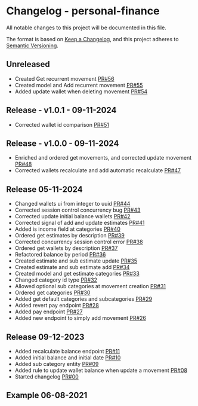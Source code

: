 
# Changelog - personal-finance

All notable changes to this project will be documented in this file.

The format is based on [Keep a Changelog](https://keepachangelog.com/en/1.0.0/), and this project adheres
to [Semantic Versioning](https://semver.org/spec/v2.0.0.html).

## Unreleased

- Created Get recurrent movement [PR#56](https://github.com/silvioubaldino/personal-finance/pull/56)
- Created model and Add recurrent movement [PR#55](https://github.com/silvioubaldino/personal-finance/pull/55)
- Added update wallet when deleting movement [PR#54](https://github.com/silvioubaldino/personal-finance/pull/54)

## Release - v1.0.1 - 09-11-2024

- Corrected wallet id comparison [PR#51](https://github.com/silvioubaldino/personal-finance/pull/51)

## Release - v1.0.0 - 09-11-2024

- Enriched and ordered get movements, and corrected update movement [PR#48](https://github.com/silvioubaldino/personal-finance/pull/48)
- Corrected wallets recalculate and add automatic recalculate [PR#47](https://github.com/silvioubaldino/personal-finance/pull/47)

## Release 05-11-2024

- Changed wallets ui from integer to uuid [PR#44](https://github.com/silvioubaldino/personal-finance/pull/44)
- Corrected session control concurrency bug [PR#43](https://github.com/silvioubaldino/personal-finance/pull/43)
- Corrected update initial balance wallets [PR#42](https://github.com/silvioubaldino/personal-finance/pull/42)
- Corrected signal of add and update estimates [PR#41](https://github.com/silvioubaldino/personal-finance/pull/41)
- Added is income field at categories [PR#40](https://github.com/silvioubaldino/personal-finance/pull/40)
- Ordered get estimates by description [PR#39](https://github.com/silvioubaldino/personal-finance/pull/39)
- Corrected concurrency session control error [PR#38](https://github.com/silvioubaldino/personal-finance/pull/38)
- Ordered get wallets by description [PR#37](https://github.com/silvioubaldino/personal-finance/pull/37)
- Refactored balance by period [PR#36](https://github.com/silvioubaldino/personal-finance/pull/36)
- Created estimate and sub estimate update [PR#35](https://github.com/silvioubaldino/personal-finance/pull/35)
- Created estimate and sub estimate add [PR#34](https://github.com/silvioubaldino/personal-finance/pull/34)
- Created model and get estimate categories [PR#33](https://github.com/silvioubaldino/personal-finance/pull/33)
- Changed category id type [PR#32](https://github.com/silvioubaldino/personal-finance/pull/32)
- Allowed optional sub categories at movement creation [PR#31](https://github.com/silvioubaldino/personal-finance/pull/31)
- Ordered get categories [PR#30](https://github.com/silvioubaldino/personal-finance/pull/30)
- Added get default categories and subcategories [PR#29](https://github.com/silvioubaldino/personal-finance/pull/29)
- Added revert pay endpoint [PR#28](https://github.com/silvioubaldino/personal-finance/pull/28)
- Added pay endpoint [PR#27](https://github.com/silvioubaldino/personal-finance/pull/27)
- Added new endpoint to simply add movement [PR#26](https://github.com/silvioubaldino/personal-finance/pull/26)

## Release 09-12-2023

- Added recalculate balance endpoint [PR#11](https://github.com/silvioubaldino/personal-finance/pull/11)
- Added initial balance and initial date [PR#10](https://github.com/silvioubaldino/personal-finance/pull/10)
- Added sub category entity [PR#09](https://github.com/silvioubaldino/personal-finance/pull/9)
- Added rule to update wallet balance when update a movement [PR#08](https://github.com/silvioubaldino/personal-finance/pull/8)
- Started changelog [PR#00]()

## Example 06-08-2021
